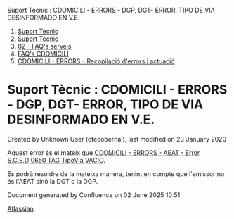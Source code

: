 Suport Tècnic : CDOMICILI - ERRORS - DGP, DGT- ERROR, TIPO DE VIA DESINFORMADO EN V.E.  

1.  [Suport Tècnic](index.md)
2.  [Suport Tècnic](13893782.md)
3.  [02 - FAQ's serveis](26313393.md)
4.  [FAQ's CDOMICILI](28705548.md)
5.  [CDOMICILI - ERRORS - Recopilació d'errors i actuació](36340023.md)

Suport Tècnic : CDOMICILI - ERRORS - DGP, DGT- ERROR, TIPO DE VIA DESINFORMADO EN V.E.
======================================================================================

Created by Unknown User (otecobernal), last modified on 23 January 2020

Aquest error és el mateix que [CDOMICILI - ERRORS - AEAT - Error S.C.E.D:0650 TAG TipoVia VACIO](https://intranet.aoc.cat/display/SII/CDOMICILI+-+ERRORS+-+AEAT+-+Error+S.C.E.D%3A0650+TAG+TipoVia+VACIO).

Es podrà resoldre de la mateixa manera, tenint en compte que l'emissor no és l'AEAT sinó la DGT o la DGP.

Document generated by Confluence on 02 June 2025 10:51

[Atlassian](http://www.atlassian.com/)